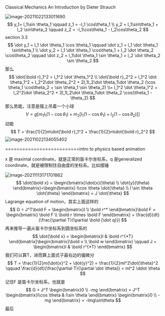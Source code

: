 Classical Mechanics An Introduction by Dieter Strauch 

![image-20211022133011690](C:\Users\acer\AppData\Roaming\Typora\typora-user-images\image-20211022133011690.png)
$$
y_1= l_1\sin \theta_1 \qquad z_1 = -l_1 \cos\theta_1 \\
y_2 = l_1\sin\theta_1 + l_2 \sin\theta_2 \qquad z_2 = -l_1\cos\theta_1 - l_2\cos\theta_2
$$
section 3.3
$$
\dot y_1 = l_1 \dot \theta_1 \cos \theta_1 \qquad \dot z_1 = l_1 \dot \theta_1 \sin\theta_1 \\
\dot y_2 = l_1 \dot \theta_1 \cos\theta_1 + l_2 \dot \theta_2 \cos\theta_2 \qquad \dot z_2 = l_1\dot \theta_1 \sin \theta_1 + l_2 \dot \theta_2 \sin \theta_2
$$
那么
$$
\dot{\bold r}_1^2 = l_1^2 \dot \theta_1^2 \\
\dot{\bold r}_2^2 = l_1^2 \dot \theta_1^2 + l_2^2\dot \theta_2^2 + 2l_1l_2\dot \theta_1\dot \theta_2 (\cos \theta_1 \cos\theta_2 + \sin \theta_1 \sin \theta_2) \\= l_1^2 \dot \theta_1^2 + l_2^2\dot \theta_2^2 + 2l_1l_2\dot \theta_1\dot \theta_2 \cos(\theta_1 - \theta_2)
$$
那么势能，注意是摆上吊着一个小球
$$
V = g[m_1l_1(1-\cos\theta_1) + m_2[l_1(1-\cos\theta_1) + l_2(1-\cos\theta_2)]]
$$
动能
$$
T = \frac{1}{2}m\dot{\bold r}_1^2 + \frac{1}{2}m\dot{\bold r}_2^2
$$
![image-20211022134055402](C:\Users\acer\AppData\Roaming\Typora\typora-user-images\image-20211022134055402.png)

==========================intro to physics based animation

x 是 maximal coordinate，就是正常的笛卡尔坐标系，q 是generalized coordinate，就是被限制住自由度的坐标系。比如摆锤



![image-20211113171701862](E:\mycode\collection\定理\理论力学\变分原理\image-20211113171701862.png)
$$
\dot{\bold x} = \begin{bmatrix}\dot{x}(\theta) \\ \dot{y}(\theta) \end{bmatrix}=\begin{bmatrix} l\cos \theta \dot{\theta} \\ l \sin \theta \dot{\theta} \end{bmatrix} = J \dot{\theta}
$$
Lagrange equation of motion，其实上面这样的
$$
G = J^T\bold F = \begin{bmatrix}I \\ \bold r^* \end{bmatrix}\bold F = \begin{bmatrix} \bold F \\ \bold r \times \bold F \end{bmatrix} = \frac{d}{dt}(\frac{\partial T}{\partial \bold {\dot q}}) 
$$
再来推导一遍从笛卡尔坐标系到圆坐标系的
$$
\dot{\bold x} = \begin{bmatrix}I & \bold r^{*T} \end{bmatrix}\begin{bmatrix}\bold v \\ \bold w \end{bmatrix} \qquad J = \begin{bmatrix}I & \bold r^{*T} \end{bmatrix}
$$
我们可以算T，进而算上面式子最右边的偏微分
$$
T = \frac{1}{2}m(\dot{x}^2 + \dot{y}^2) = \frac{1}{2}ml^2\dot{\theta}^2 \qquad \frac{d}{dt}(\frac{\partial T}{\partial \dot \theta}) = ml^2 \ddot \theta
$$
记住F 是笛卡尔坐标系，也就是
$$
G = J^T \begin{bmatrix}0 \\ -mg \end{bmatrix} = J^T \begin{bmatrix}l\cos \theta & l\sin \theta \end{bmatrix} \begin{bmatrix}0 \\ -mg \end{bmatrix} = -lmg\sin\theta
$$
最后
